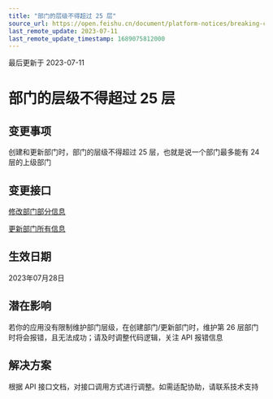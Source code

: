 ```yaml
---
title: "部门的层级不得超过 25 层"
source_url: https://open.feishu.cn/document/platform-notices/breaking-change/maximum-25-department-levels
last_remote_update: 2023-07-11
last_remote_update_timestamp: 1689075812000
---
```

最后更新于 2023-07-11

# 部门的层级不得超过 25 层

## 变更事项

创建和更新部门时，部门的层级不得超过 25 层，也就是说一个部门最多能有 24 层的上级部门

## 变更接口
[修改部门部分信息](https://open.feishu.cn/document/uAjLw4CM/ukTMukTMukTM/reference/contact-v3/department/patch)

[更新部门所有信息](https://open.feishu.cn/document/uAjLw4CM/ukTMukTMukTM/reference/contact-v3/department/update)

## 生效日期

2023年07月28日

## 潜在影响

若你的应用没有限制维护部门层级，在创建部门/更新部门时，维护第 26 层部门时将会报错，且无法成功；请及时调整代码逻辑，关注 API 报错信息

## 解决方案

根据 API 接口文档，对接口调用方式进行调整。如需适配协助，请联系技术支持
